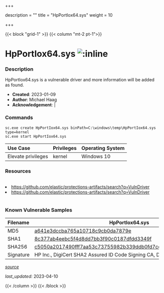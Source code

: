 +++

description = ""
title = "HpPortIox64.sys"
weight = 10

+++


{{< block "grid-1" >}}
{{< column "mt-2 pt-1">}}


# HpPortIox64.sys ![:inline](/images/twitter_verified.png) 


### Description

HpPortIox64.sys is a vulnerable driver and more information will be added as found.

- **Created**: 2023-01-09
- **Author**: Michael Haag
- **Acknowledgement**:  | [](https://twitter.com/)

### Commands

```
sc.exe create HpPortIox64.sys binPath=C:\windows\temp\HpPortIox64.sys type=kernel
sc.exe start HpPortIox64.sys
```

| Use Case | Privileges | Operating System | 
|:---- | ---- | ---- |
| Elevate privileges | kernel | Windows 10 |

### Resources
<br>
<li><a href=" https://github.com/elastic/protections-artifacts/search?q=VulnDriver"> https://github.com/elastic/protections-artifacts/search?q=VulnDriver</a></li>
<li><a href="https://github.com/elastic/protections-artifacts/search?q=VulnDriver">https://github.com/elastic/protections-artifacts/search?q=VulnDriver</a></li>
<br>

### Known Vulnerable Samples

| Filename | HpPortIox64.sys |
|:---- | ---- | 
| MD5 | <a href="https://www.virustotal.com/gui/file/a641e3dccba765a10718c9cb0da7879e">a641e3dccba765a10718c9cb0da7879e</a> |
| SHA1 | <a href="https://www.virustotal.com/gui/file/8c377ab4eebc5f4d8dd7bb3f90c0187dfdd3349f">8c377ab4eebc5f4d8dd7bb3f90c0187dfdd3349f</a> |
| SHA256 | <a href="https://www.virustotal.com/gui/file/c5050a2017490fff7aa53c73755982b339ddb0fd7cef2cde32c81bc9834331c5">c5050a2017490fff7aa53c73755982b339ddb0fd7cef2cde32c81bc9834331c5</a> |
| Signature | HP Inc., DigiCert SHA2 Assured ID Code Signing CA, DigiCert   |


[*source*](https://github.com/magicsword-io/LOLDrivers/tree/main/yaml/hpportiox64.yaml)

*last_updated:* 2023-04-10








{{< /column >}}
{{< /block >}}
